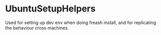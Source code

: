 # UbuntuSetupHelpers

Used for setting up dev env when doing freash install, and for replicating the behaviour cross machines.